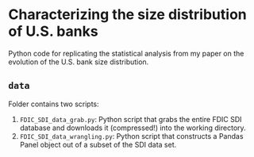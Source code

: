 # Characterizing the size distribution of U.S. banks

Python code for replicating the statistical analysis from my paper on the evolution of the U.S. bank size distribution.

## `data`

Folder contains two scripts:

1. `FDIC_SDI_data_grab.py`: Python script that grabs the entire FDIC SDI database and downloads it (compressed!) into the working directory.
2. `FDIC_SDI_data_wrangling.py`: Python script that constructs a Pandas Panel object out of a subset of the SDI data set. 

 